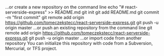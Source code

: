 …or create a new repository on the command line
echo "# react-serverside-express" >> README.md
git init
git add README.md
git commit -m "first commit"
git remote add origin https://github.com/tomeczekstecc/react-serverside-express.git
git push -u origin master
…or push an existing repository from the command line
git remote add origin https://github.com/tomeczekstecc/react-serverside-express.git
git push -u origin master
…or import code from another repository
You can initialize this repository with code from a Subversion, Mercurial, or TFS project.

